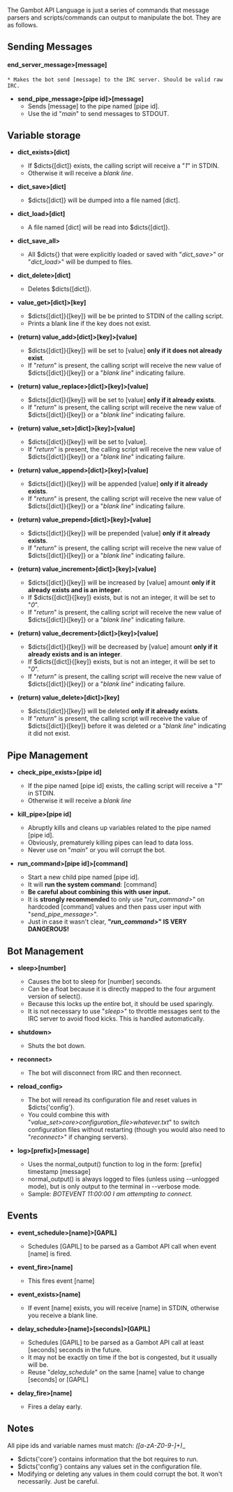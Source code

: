 The Gambot API Language is just a series of commands that message parsers and scripts/commands can output to manipulate the bot.
They are as follows.

## Sending Messages ##
  #### end_server_message>[message] ####
    * Makes the bot send [message] to the IRC server. Should be valid raw IRC.

  * __send_pipe_message>[pipe id]>[message]__
    * Sends [message] to the pipe named [pipe id].
    * Use the id "*main*" to send messages to STDOUT.


## Variable storage ##
  * __dict_exists>[dict]__
    * If $dicts{[dict]} exists, the calling script will receive a "*1*" in STDIN.
    * Otherwise it will receive a *blank line*.

  * __dict_save>[dict]__
    * $dicts{[dict]} will be dumped into a file named [dict].

  * __dict_load>[dict]__
    * A file named [dict] will be read into $dicts{[dict]}.

  * __dict_save_all>__
    * All $dicts{} that were explicitly loaded or saved with "*dict_save>*" or "*dict_load>*" will be dumped to files.

  * __dict_delete>[dict]__
    * Deletes $dicts{[dict]}.

  * __value_get>[dict]>[key]__
    * $dicts{[dict]}{[key]} will be be printed to STDIN of the calling script.
    * Prints a blank line if the key does not exist.

  * __(return) value_add>[dict]>[key]>[value]__
    * $dicts{[dict]}{[key]} will be set to [value] __only if it does not already exist__.
    * If "*return*" is present, the calling script will receive the new value of $dicts{[dict]}{[key]} or a "*blank line*" indicating failure.

  * __(return) value_replace>[dict]>[key]>[value]__
    * $dicts{[dict]}{[key]} will be set to [value] __only if it already exists__.
    * If "*return*" is present, the calling script will receive the new value of $dicts{[dict]}{[key]} or a "*blank line*" indicating failure.

  * __(return) value_set>[dict]>[key]>[value]__
    * $dicts{[dict]}{[key]} will be set to [value].
    * If "*return*" is present, the calling script will receive the new value of $dicts{[dict]}{[key]} or a "*blank line*" indicating failure.

  * __(return) value_append>[dict]>[key]>[value]__
    * $dicts{[dict]}{[key]} will be appended [value] __only if it already exists__.
    * If "*return*" is present, the calling script will receive the new value of $dicts{[dict]}{[key]} or a "*blank line*" indicating failure.

  * __(return) value_prepend>[dict]>[key]>[value]__
    * $dicts{[dict]}{[key]} will be prepended [value] __only if it already exists__.
    * If "*return*" is present, the calling script will receive the new value of $dicts{[dict]}{[key]} or a "*blank line*" indicating failure.

  * __(return) value_increment>[dict]>[key]>[value]__
    * $dicts{[dict]}{[key]} will be increased by [value] amount __only if it already exists and is an integer__.
    * If $dicts{[dict]}{[key]} exists, but is not an integer, it will be set to "*0*".
    * If "*return*" is present, the calling script will receive the new value of $dicts{[dict]}{[key]} or a "*blank line*" indicating failure.

  * __(return) value_decrement>[dict]>[key]>[value]__
    * $dicts{[dict]}{[key]} will be decreased by [value] amount __only if it already exists and is an integer__.
    * If $dicts{[dict]}{[key]} exists, but is not an integer, it will be set to "*0*".
    * If "*return*" is present, the calling script will receive the new value of $dicts{[dict]}{[key]} or a "*blank line*" indicating failure.

  * __(return) value_delete>[dict]>[key]__
    * $dicts{[dict]}{[key]} will be deleted __only if it already exists__.
    * If "*return*" is present, the calling script will receive the value of $dicts{[dict]}{[key]} before it was deleted or a "*blank line*" indicating it did not exist.


## Pipe Management ##
  * __check_pipe_exists>[pipe id]__
    * If the pipe named [pipe id] exists, the calling script will receive a "*1*" in STDIN.
    * Otherwise it will receive a *blank line*

  * __kill_pipe>[pipe id]__
    * Abruptly kills and cleans up variables related to the pipe named [pipe id].
    * Obviously, prematurely killing pipes can lead to data loss.
    * Never use on "*main*" or you will corrupt the bot.

  * __run_command>[pipe id]>[command]__
    * Start a new child pipe named [pipe id].
    * It will __run the system command__: [command]
    * __Be careful about combining this with user input.__
    * It is __strongly recommended__ to only use "*run_command>*" on hardcoded [command] values and then pass user input with "*send_pipe_message>*".
    * Just in case it wasn't clear, __"*run_command>*" IS VERY DANGEROUS!__


## Bot Management ##
  * __sleep>[number]__
    * Causes the bot to sleep for [number] seconds.
    * Can be a float because it is directly mapped to the four argument version of select().
    * Because this locks up the entire bot, it should be used sparingly.
    * It is not necessary to use "*sleep>*" to throttle messages sent to the IRC server to avoid flood kicks. This is handled automatically.

  * __shutdown>__
    * Shuts the bot down.

  * __reconnect>__
    * The bot will disconnect from IRC and then reconnect.

  * __reload_config>__
    * The bot will reread its configuration file and reset values in $dicts{'config'}.
    * You could combine this with "*value_set>core>configuration_file>whatever.txt*" to switch configuration files without restarting (though you would also need to "*reconnect>*" if changing servers).

  * __log>[prefix]>[message]__
    * Uses the normal_output() function to log in the form: [prefix] timestamp [message]
    * normal_output() is always logged to files (unless using --unlogged mode), but is only output to the terminal in --verbose mode.
    * Sample: *BOTEVENT 11:00:00 I am attempting to connect.*

## Events ##
  * __event_schedule>[name]>[GAPIL]__
    * Schedules [GAPIL] to be parsed as a Gambot API call when event [name] is fired.

  * __event_fire>[name]__
    * This fires event [name]

  * __event_exists>[name]__
    * If event [name] exists, you will receive [name] in STDIN, otherwise you receive a blank line.

  * __delay_schedule>[name]>[seconds]>[GAPIL]__
    * Schedules [GAPIL] to be parsed as a Gambot API call at least [seconds] seconds in the future.
    * It may not be exactly on time if the bot is congested, but it usually will be.
    * Reuse "*delay_schedule*" on the same [name] value to change [seconds] or [GAPIL]

  * __delay_fire>[name]__
    * Fires a delay early.


## Notes ##
  All pipe ids and variable names must match: __([a-zA-Z0-9_-]+)__

  * $dicts{'core'} contains information that the bot requires to run.
  * $dicts{'config'} contains any values set in the configuration file.
  * Modifying or deleting any values in them could corrupt the bot. It won't necessarily. Just be careful.
